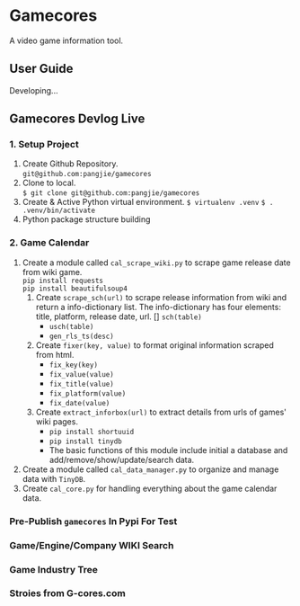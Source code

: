 # Gamecores
A video game information tool. 

## User Guide
Developing...

## Gamecores Devlog Live

### 1. Setup Project

1. Create Github Repository.  
    `git@github.com:pangjie/gamecores`
2. Clone to local.  
    `$ git clone git@github.com:pangjie/gamecores`
3. Create & Active Python virtual environment.
    `$ virtualenv .venv`
    `$ . .venv/bin/activate`
4. Python package structure building

### 2. Game Calendar

1. Create a module called `cal_scrape_wiki.py` to scrape game release date from wiki game.  
    `pip install requests`  
    `pip install beautifulsoup4`
    1. Create `scrape_sch(url)` to scrape release information from wiki and return a info-dictionary list. The info-dictionary has four elements: title, platform, release date, url.
        [] `sch(table)`
        * `usch(table)`
        * `gen_rls_ts(desc)`
    2. Create `fixer(key, value)` to format original information scraped from html. 
        * `fix_key(key)`
        * `fix_value(value)`
        * `fix_title(value)`
        * `fix_platform(value)`
        * `fix_date(value)`
    3. Create `extract_inforbox(url)` to extract details from urls of games' wiki pages. 
        * `pip install shortuuid`
        * `pip install tinydb`
        * The basic functions of this module include initial a database and add/remove/show/update/search data. 
2. Create a module called `cal_data_manager.py` to organize and manage data with `TinyDB`.
3. Create `cal_core.py` for handling everything about the game calendar data.

###  Pre-Publish `gamecores` In Pypi For Test

###  Game/Engine/Company WIKI Search

###  Game Industry Tree

###  Stroies from G-cores.com

